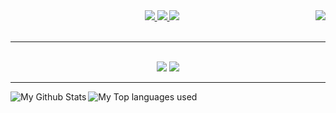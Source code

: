 <img align="right" src="https://visitor-badge.laobi.icu/badge?page_id=bdidier1.bdidier1" />

<div align="center"> 
  <a href="mailto:baptiste.didier@proton.me">
    <img src="https://img.shields.io/badge/Gmail-333333?style=for-the-badge&logo=gmail&logoColor=red" />
  </a>
   <a href="https://discord.gg/">
    <img src="https://img.shields.io/badge/Discord-333333?style=for-the-badge&logo=discord&logoColor=white" />
</a>
   <a href="https://github.com/bdidier1">
    <img src="https://img.shields.io/badge/GitHub-333333?style=for-the-badge&logo=github&logoColor=white" />
</a>
</div>
<br/>
 <hr/> 

<div align="center">
  <br/>
    <img src="https://skillicons.dev/icons?i=css,html,pycharm,vscode,github,idea" />
    <img src="https://skillicons.dev/icons?i=py,java" /><br>
</div>

<div align="center">
  <img alt="" src="https://raw.githubusercontent.com/bdidier1/bdidier1/output/github-contribution-grid-snake.svg" />
</div>

<hr/>
<img align="left" alt="My Github Stats" src="https://github-readme-stats.vercel.app/api?username=bdidier1&show_icons=true&hide_border=true&theme=discord_old_blurple" />
<img align="left" alt="My Top languages used" src="https://github-readme-stats.vercel.app/api/top-langs/?username=bdidier1&theme=discord_old_blurple" />

